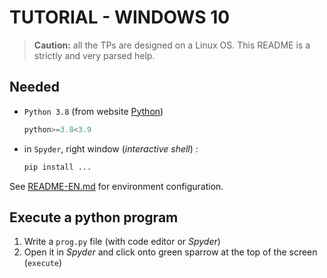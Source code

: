 TUTORIAL - WINDOWS 10
=====================

> **Caution:** all the TPs are designed on a Linux OS.
> This README is a strictly and very parsed help.

Needed
------

- `Python 3.8` (from website [Python](https://www.python.org/downloads/))
  ```python
  python>=3.8<3.9
  ```
- in `Spyder`, right window (*interactive shell*) :
    ```bash
    pip install ...
    ```

See [README-EN.md](../README-EN.md) for environment configuration.

Execute a python program
------------------------

1. Write a `prog.py` file (with code editor or *Spyder*)
2. Open it in *Spyder* and click onto green sparrow at the top of the screen (`execute`)